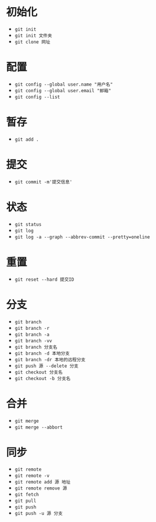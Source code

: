 # 初始化
- `git init`
- `git init 文件夹`
- `git clone 网址`
# 配置
- `git config --global user.name "用户名"`
- `git config --global user.email "邮箱"`
- `git config --list`
# 暂存
- `git add .`
# 提交
- `git commit -m'提交信息'`
# 状态
- `git status`
- `git log`
- `git log -a --graph --abbrev-commit --pretty=oneline`
# 重置
- `git reset --hard 提交ID`
# 分支
- `git branch`
- `git branch -r`
- `git branch -a`
- `git branch -vv`
- `git branch 分支名`
- `git branch -d 本地分支`
- `git branch -dr 本地的远程分支`
- `git push 源 --delete 分支`
- `git checkout 分支名`
- `git checkout -b 分支名`
# 合并
- `git merge `
- `git merge --abbort`
# 同步
- `git remote`
- `git remote -v`
- `git remote add 源 地址`
- `git remote remove 源`
- `git fetch`
- `git pull`
- `git push`
- `git push -u 源 分支`